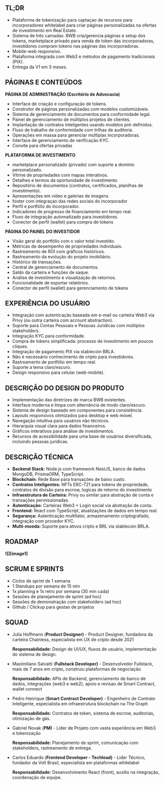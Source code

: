 
## **TL;DR**

* Plataforma de tokenização para captaçao de recursos para incorporadores whitelabel para criar páginas personalizadas na ofertas de investimento em Real Estate.  
* Sistema de três camadas: BWB cria/gerencia páginas e setup dos tokens,  marketplace privado para venda de token das incorporadoras, investidores compram tokens nas páginas das incorporadoras.  
* Mobile-web responsivo.  
* Plataforma integrada com Web3 e métodos de pagamento tradicionais (PIX).  
* Entrega da V1 em 3 meses.

## **PÁGINAS E CONTEÚDOS**

**PÁGINA DE ADMINISTRAÇÃO (Escritório de Advocacia)**

* Interface de criação e configuração de tokens.  
* Construtor de páginas personalizadas com modelos customizáveis.  
* Sistema de gerenciamento de documentos para conformidade legal.  
* Painel de gerenciamento de múltiplos projetos de clientes.  
* Implantação de contratos inteligentes usando modelos pré-definidos.  
* Fluxo de trabalho de conformidade com trilhas de auditoria.  
* Operações em massa para gerenciar múltiplas incorporadoras.  
* Interface de gerenciamento de verificação KYC.  
* Convite para ofertas privadas

**PLATAFORMA DE INVESTIMENTO**

* marketplace personalizado (privado) com suporte a domínio personalizado.  
* Vitrine de propriedades com mapas interativos.  
* Detalhes e termos da oportunidade de investimento.  
* Repositório de documentos (contratos, certificados, planilhas de investimento).  
* Apresentações em vídeo e galerias de imagens.  
* footer com integraçao das redes sociais do incorporador  
* Perfil e portfólio do incorporador.  
* Indicadores de progresso de financiamento em tempo real.  
* Fluxo de integração automatizado para investidores.  
* Conector de perfil (wallet) para compra de tokens

**PÁGINA DO PAINEL DO INVESTIDOR**

* Visão geral do portfólio com o valor total investido.  
* Métricas de desempenho de propriedades individuais.  
* Rastreamento de ROI com gráficos históricos.  
* Rastreamento da evolução do projeto imobiliário.  
* Histórico de transações.  
* Central de gerenciamento de documentos.  
* Saldo da carteira e funções de saque.  
* Análise de investimento e visualização de retornos.  
* Funcionalidade de exportar relatórios.  
* Conector de perfil (wallet) para gerenciamento de tokens

## **EXPERIÊNCIA DO USUÁRIO**

* Integração com autenticação baseada em e-mail ou carteira Web3 via Privy (ou outra carteira com account abstraction).  
* Suporte para Contas Pessoais e Pessoas Jurídicas com múltiplos stakeholders.  
* Integração KYC para conformidade.  
* Compra de tokens simplificada: processo de investimento em poucos cliques.  
* Integração de pagamento PIX via stablecoin BRLA.  
* Não é necessário conhecimento de cripto para investidores.  
* Rastreamento de portfólio em tempo real.  
* Suporte a tema claro/escuro.  
* Design responsivo para celular (web-mobile).

## **DESCRIÇÃO DO DESIGN DO PRODUTO**

* Implementação das diretrizes de marca BWB existentes.  
* Interface moderna e limpa com alternância de modo claro/escuro.  
* Sistema de design baseado em componentes para consistência.  
* Layouts responsivos otimizados para desktop e web móvel.  
* Navegação intuitiva para usuários não técnicos.  
* Hierarquia visual clara para dados financeiros.  
* Gráficos interativos para análise de investimentos.  
* Recursos de acessibilidade para uma base de usuários diversificada, incluindo pessoas jurídicas.

## **DESCRIÇÃO TÉCNICA** 

* **Backend Stack:** Node.js com framework NestJS, banco de dados MongoDB, PrismaORM, TypeScript.  
* **Blockchain:** Rede Base para transações de baixo custo.  
* **Contratos Inteligentes:** NFTs ERC-721 para tokens de propriedade, contratos de divisão para escrow, logicas de retorno do investimento  
* **Infraestrutura de Carteira:** Privy ou similar para abstração de conta e transações permissionadas.  
* **Autenticação:** Carteiras Web3 \+ Login social via abstração de conta.  
* **Frontend:** React com TypeScript, atualizações de dados em tempo real.  
* **Segurança:** Autenticação multifator, armazenamento criptografado, integração com provedor KYC.  
* **Multi-moeda:** Suporte para ativos cripto e BRL via stablecoin BRLA.

## **ROADMAP**

**![][image1]**

## **SCRUM E SPRINTS**

* Ciclos de sprint de 1 semana  
* 1 Standups por semana de 15 min  
* 1x planning e 1x retro por semana (30 min cada)  
* Sessões de planejamento de sprint (ad hoc)  
* Sessões de demonstração com stakeholders (ad hoc)  
* Github / Clickup para gestao de projetos

## **SQUAD**

* Julia Hoffmann (**Product Designer)** \- Product Designer, fundadora da carteira Chainless, especialista em UX de cripto desde 2021

  **Responsabilidade:** Design de UI/UX, fluxos de usuário, implementação do sistema de design.

* Maximiliano Salvatti (**Fullstack Developer)** \- Desenvolvedor Fullstack, mais de 7 anos em cripto, construiu plataformas de negociação

  **Responsabilidade:** APIs de Backend, gerenciamento de banco de dados, integrações (web3 e web2), apoio e revisao de Smart Contract, wallet connect

* Pedro Henrique (**Smart Contract Developer)** \- Engenheiro de Contrato Inteligente, especialista em infraestrutura blockchain na The Graph

  **Responsabilidade:** Contratos de token, sistema de escrow, auditorias, otimização de gás.

* Gabriel Novak (**PM)** \-  Líder de Projeto com vasta experiência em Web3 e tokenização

  **Responsabilidade:** Planejamento de sprint, comunicação com stakeholders, rastreamento de entrega.

* Carlos Eduardo (**Frontend Developer \- Techlead)** \- Líder Técnico, fundador da Volt Brasil, especialista em plataformas whitelabel

  **Responsabilidade:** Desenvolvimento React (front), auxílio na integração, coordenação de equipe.


